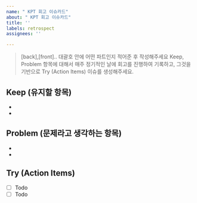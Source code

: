 ```yaml
---
name: " KPT 회고 이슈카드"
about: " KPT 회고 이슈카드"
title: ''
labels: retrospect
assignees: ''

---
```


> [back],[front]..  대괄호 안에 어떤 파트인지 적어준 후 작성해주세요
> Keep, Problem 항목에 대해서 매주 정기적인 날에 회고를 진행하여 기록하고, 그것을 기반으로 Try (Action Items)  이슈를 생성해주세요.
 
 ## Keep (유지할 항목)
 * 
 * 
 
 ## Problem (문제라고 생각하는 항목)
 *
 * 
 
 ## Try (Action Items)

- [ ] Todo
- [ ] Todo
